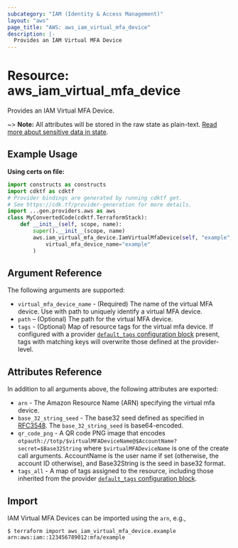```yaml
---
subcategory: "IAM (Identity & Access Management)"
layout: "aws"
page_title: "AWS: aws_iam_virtual_mfa_device"
description: |-
  Provides an IAM Virtual MFA Device
---
```


# Resource: aws_iam_virtual_mfa_device

Provides an IAM Virtual MFA Device.

~> **Note:** All attributes will be stored in the raw state as plain-text.
[Read more about sensitive data in state](https://www.terraform.io/docs/state/sensitive-data.html).

## Example Usage

**Using certs on file:**

```python
import constructs as constructs
import cdktf as cdktf
# Provider bindings are generated by running cdktf get.
# See https://cdk.tf/provider-generation for more details.
import ...gen.providers.aws as aws
class MyConvertedCode(cdktf.TerraformStack):
    def __init__(self, scope, name):
        super().__init__(scope, name)
        aws.iam_virtual_mfa_device.IamVirtualMfaDevice(self, "example",
            virtual_mfa_device_name="example"
        )
```

## Argument Reference

The following arguments are supported:

* `virtual_mfa_device_name` - (Required) The name of the virtual MFA device. Use with path to uniquely identify a virtual MFA device.
* `path` – (Optional) The path for the virtual MFA device.
* `tags` - (Optional) Map of resource tags for the virtual mfa device. If configured with a provider [`default_tags` configuration block](https://registry.terraform.io/providers/hashicorp/aws/latest/docs#default_tags-configuration-block) present, tags with matching keys will overwrite those defined at the provider-level.

## Attributes Reference

In addition to all arguments above, the following attributes are exported:

* `arn` - The Amazon Resource Name (ARN) specifying the virtual mfa device.
* `base_32_string_seed` - The base32 seed defined as specified in [RFC3548](https://tools.ietf.org/html/rfc3548.txt). The `base_32_string_seed` is base64-encoded.
* `qr_code_png` -  A QR code PNG image that encodes `otpauth://totp/$virtualMFADeviceName@$AccountName?secret=$Base32String` where `$virtualMFADeviceName` is one of the create call arguments. AccountName is the user name if set (otherwise, the account ID otherwise), and Base32String is the seed in base32 format.
* `tags_all` - A map of tags assigned to the resource, including those inherited from the provider [`default_tags` configuration block](https://registry.terraform.io/providers/hashicorp/aws/latest/docs#default_tags-configuration-block).

## Import

IAM Virtual MFA Devices can be imported using the `arn`, e.g.,

```
$ terraform import aws_iam_virtual_mfa_device.example arn:aws:iam::123456789012:mfa/example
```

<!-- cache-key: cdktf-0.17.0-pre.15 input-b1b4631b987a998effd1fde9f9de1f790d566a3ca8ba82be2f4361d12851dfe7 -->